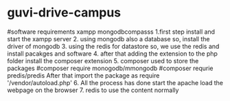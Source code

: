 # guvi-drive-campus

#software requirements xampp mongodbcompasss
1.first step install and start the xampp server
2. using mongodb also a database so, install the driver of mongodb
3. using the redis for datastore so, we use the redis and install pacakges and software 
4. after that adding the extension to the php folder install the composer extension
5. composer used to store the packages
   #composer require monogodb/mmongodb
   #composer requrie predis/predis
   After that import the package as require '/vendor/autoload.php'
6. All the process has done start the apache load the webpage on the browser 
7. redis to use the content normally

   

